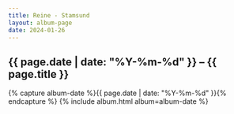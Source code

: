 ```yaml
---
title: Reine - Stamsund
layout: album-page
date: 2024-01-26
---
```

## {{ page.date | date: "%Y-%m-%d" }} – {{ page.title }}
{% capture album-date %}{{ page.date | date: "%Y-%m-%d" }}{% endcapture %}
{% include album.html album=album-date %}